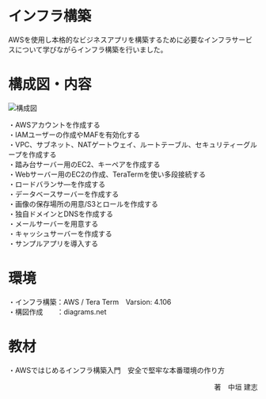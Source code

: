 
 # インフラ構築

AWSを使用し本格的なビジネスアプリを構築するために必要なインフラサービスについて学びながらインフラ構築を行いました。  


<h1 text="center">

 # 構成図・内容
 
![構成図](https://user-images.githubusercontent.com/112589360/192640886-a7d5c902-fa1c-442b-bfac-cdc1edd16ebd.jpg)
 
 ・AWSアカウントを作成する  
 ・IAMユーザーの作成やMAFを有効化する  
 ・VPC、サブネット、NATゲートウェイ、ルートテーブル、セキュリティーグループを作成する  
 ・踏み台サーバー用のEC2、キーペアを作成する  
 ・Webサーバー用のEC2の作成、TeraTermを使い多段接続する  
 ・ロードバランサ―を作成する  
 ・データベースサーバーを作成する  
 ・画像の保存場所の用意/S3とロールを作成する  
 ・独自ドメインとDNSを作成する  
 ・メールサーバーを用意する  
 ・キャッシュサーバーを作成する  
 ・サンプルアプリを導入する  

 # 環境
 ・インフラ構築：AWS / Tera Term　Varsion: 4.106  
 ・構図作成　　：diagrams.net
 # 教材
 
 ・AWSではじめるインフラ構築入門　安全で堅牢な本番環境の作り方
 <p align="right">
  著　中垣 建志
 </p>
